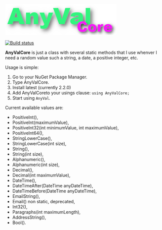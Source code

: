 ![AnyValCore](AnyValCore.png "Any value Core")

[![Build status](https://dev.azure.com/gixabel0908/AnyValCore/_apis/build/status/AnyValCore-CI)](https://dev.azure.com/gixabel0908/AnyValCore/_build/latest?definitionId=-1)

**AnyValCore** is just a class with several static methods that I use whenver I need a random value such a string, a date, a positive integer, etc.

Usage is simple: 
1. Go to your NuGet Package Manager.
2. Type AnyValCore.
3. Install latest (currently 2.2.0)
4. Add AnyValCoreto your usings clause: `using AnyValCore;`
5. Start using `AnyVal`.

Current available values are:
* PositiveInt(),
* PositiveInt(maximumValue),
* PositiveInt32(int minimumValue, int maximumValue),
* PositiveInt64(),
* StringLowerCase(),
* StringLowerCase(int size),
* String(),
* String(int size),
* Alphanumeric(),
* Alphanumeric(int size),
* Decimal(),
* Decimal(int maximumValue),
* DateTime(),
* DateTimeAfter(DateTime anyDateTime),
* DateTimeBefore(DateTime anyDateTime),
* EmailString(),
* Email() non static, deprecated,
* Int32(),
* Paragraphs(int maximumLength),
* AddressString(),
* Bool().

